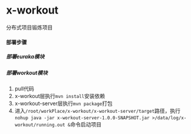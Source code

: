 # x-workout
分布式项目锻炼项目

#### 部署步骤
##### 部署euraka模块
##### 部署workout模块
1. pull代码
1. x-workout层执行`mvn install`安装依赖
1. x-workout-server层执行`mvn package`打包
1. 进入`/root/workPlace/x-workout/x-workout-server/target`路径，执行`nohup java -jar x-workout-server-1.0.0-SNAPSHOT.jar >/data/log/x-workout/running.out &`命令启动项目
